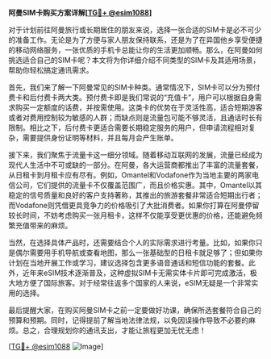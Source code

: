 **阿曼SIM卡购买方案详解[[TG💪+ @esim1088](https://t.me/s/esim1088)]**

对于计划前往阿曼旅行或长期居住的朋友来说，选择一张合适的SIM卡是必不可少的准备工作。无论是为了方便与家人朋友保持联系，还是为了在异国他乡享受便捷的移动网络服务，一张优质的手机卡总能让你的生活更加顺畅。那么，在阿曼如何挑选适合自己的SIM卡呢？本文将为你详细介绍不同类型的SIM卡及其适用场景，帮助你轻松搞定通讯需求。

首先，我们来了解一下阿曼常见的SIM卡种类。通常情况下，SIM卡可以分为预付费卡和后付费卡两大类。预付费卡即是我们常说的“充值卡”，用户可以根据自身需求购买一定额度的话费，并按需使用。这类卡的优势在于灵活性高，适合短期游客或者对费用控制较为敏感的人群；而缺点则是流量包可能不够灵活，且通话时长有限制。相比之下，后付费卡更适合需要长期稳定服务的用户，但申请流程相对复杂，需要提供身份证明等材料，并且每月会产生账单。

接下来，我们聚焦于流量卡这一细分领域。随着移动互联网的发展，流量已经成为现代人生活中不可或缺的一部分。在阿曼，各大运营商都推出了丰富的流量套餐，从日租卡到月租卡应有尽有。例如，Omantel和Vodafone作为当地主要的两家电信公司，它们提供的流量卡不仅覆盖范围广，而且价格实惠。其中，Omantel以其稳定的信号质量和良好的客户支持著称，其推出的旅游套餐非常适合短期出行者；而Vodafone则凭借更具竞争力的价格吸引了大批消费者。如果你打算在阿曼停留较长时间，不妨考虑购买一张月租卡，这样不仅能享受更优惠的价格，还能避免频繁充值带来的麻烦。

当然，在选择具体产品时，还需要结合个人的实际需求进行考量。比如，如果你只是偶尔需要用手机导航或查看地图，那么一张基础型的日租卡就足够了；但如果你计划在当地开展工作或学习，建议选择包含更多语音通话和短信功能的套餐。此外，近年来eSIM技术逐渐普及，这种虚拟SIM卡无需实体卡片即可完成激活，极大地方便了国际旅客。对于经常往返多个国家的人来说，eSIM无疑是一个非常实用的选择。

最后提醒大家，在购买阿曼SIM卡之前一定要做好功课，确保所选套餐符合自己的预算和预期。同时，记得提前了解当地法律法规，以免因误操作导致不必要的麻烦。总之，合理规划你的通讯支出，才能让旅程更加无忧无虑！

[[TG💪+ @esim1088](https://t.me/s/esim1088) ![Image](https://i.postimg.cc/4NQfJmqS/Snipaste-2025-05-13-00-14-12.png)]